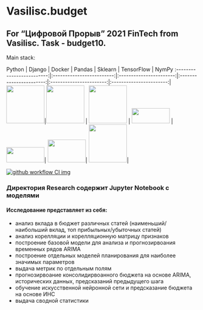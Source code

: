 
# Vasilisc.budget

## For “Цифровой Прорыв” 2021 FinTech from Vasilisc. Task - budget10.

Main stack:

Python         |  Django        | Docker  | Pandas         | Sklearn | TensorFlow | NymPy
:-------------------------:|:-------------------------:|:-----------------------:|:-----------------------:|:-----------------------:|:-----------------------:|
<img src=https://e.sfu-kras.ru/pluginfile.php/1794713/course/overviewfiles/%D0%9B%D0%BE%D0%B3%D0%BE%D1%82%D0%B8%D0%BF.jpg width="100" height="100" />|<img src=https://w7.pngwing.com/pngs/159/366/png-transparent-django-python-computer-icons-logo-python-text-label-rectangle.png width="100" height="100" /> | <img src=https://e7.pngegg.com/pngimages/852/593/png-clipart-using-docker-developing-and-deploying-software-with-containers-application-software-software-deployment-computer-software-github-marine-mammal-logo.png width="100" height="100" />  | <img src=https://chanzuckerberg.com/wp-content/uploads/2019/11/pandas.png width=100 height=40/> | <img src=https://www.oursky.com/assets/img/tech__scikit.png  width=100 height=40/>| <img src=https://library.kissclipart.com/20181222/yqw/kissclipart-tensorflow-icon-clipart-tensorflow-machine-learnin-e81b0694f85f47c4.png width="100" height="60" />|    <img src=https://user-images.githubusercontent.com/82882128/132093816-429d9b14-941f-4c52-adfa-4bc9ac426a03.png width="100" height="100" />| 


[![github workflow CI img]][github workflow CI]

[github workflow CI img]: https://github.com/xausssr/vasilisc.budget/actions/workflows/build-ci.yaml/badge.svg
[github workflow CI]: https://github.com/xausssr/vasilisc.budget/actions/workflows/build-ci.yaml

### Директория Research содержит Jupyter Notebook с моделями
#### Исследование представляет из себя:
- анализ вклада в бюджет различных статей (наименьший/наибольший вклад, топ прибыльных/убыточных статей)
- анализ корелляции и корелляционную матрицу признаков
- построение базовой модели для анализа и прогнозирвоания временных рядов ARIMA
- построение отдельных моделей планирования для наиболее значимых параметров
- выдача метрик по отдельным полям
- прогнозирвоание консолидирвоанного бюджета на основе ARIMA, исторических данных, предсказаний предыдущего шага
- обучение искусственной нейронной сети и предсказание бюджета на основе ИНС
- выдача сводной статистики



